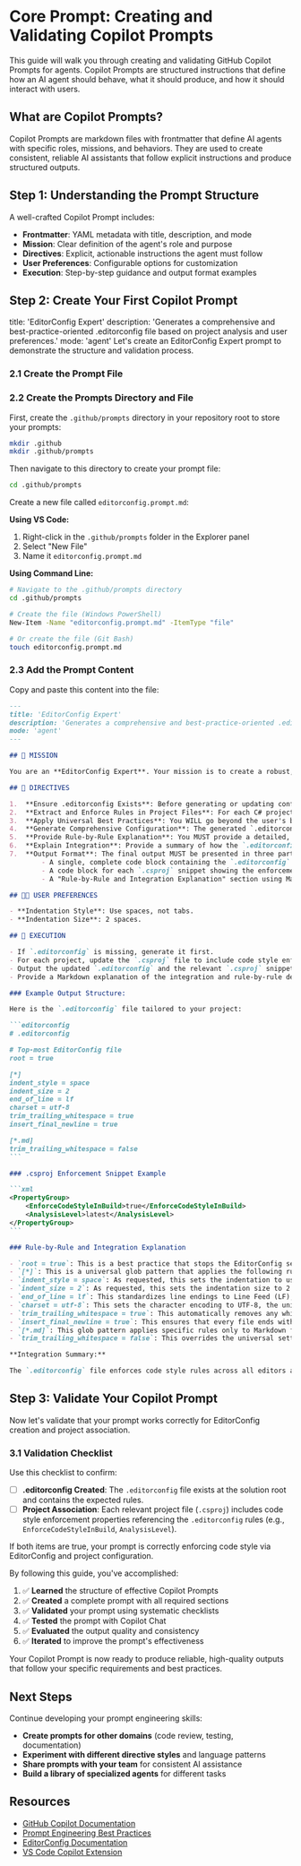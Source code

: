 # Core Prompt: Creating and Validating Copilot Prompts

This guide will walk you through creating and validating GitHub Copilot Prompts for agents. Copilot Prompts are structured instructions that define how an AI agent should behave, what it should produce, and how it should interact with users.

## What are Copilot Prompts?

Copilot Prompts are markdown files with frontmatter that define AI agents with specific roles, missions, and behaviors. They are used to create consistent, reliable AI assistants that follow explicit instructions and produce structured outputs.

## Step 1: Understanding the Prompt Structure

A well-crafted Copilot Prompt includes:
- **Frontmatter**: YAML metadata with title, description, and mode
- **Mission**: Clear definition of the agent's role and purpose
- **Directives**: Explicit, actionable instructions the agent must follow
- **User Preferences**: Configurable options for customization
- **Execution**: Step-by-step guidance and output format examples

## Step 2: Create Your First Copilot Prompt

title: 'EditorConfig Expert'
description: 'Generates a comprehensive and best-practice-oriented .editorconfig file based on project analysis and user preferences.'
mode: 'agent'
Let's create an EditorConfig Expert prompt to demonstrate the structure and validation process.

### 2.1 Create the Prompt File

### 2.2 Create the Prompts Directory and File

First, create the `.github/prompts` directory in your repository root to store your prompts:

```bash
mkdir .github
mkdir .github/prompts
```

Then navigate to this directory to create your prompt file:

```bash
cd .github/prompts
```

Create a new file called `editorconfig.prompt.md`:

**Using VS Code:**
1. Right-click in the `.github/prompts` folder in the Explorer panel
2. Select "New File"
3. Name it `editorconfig.prompt.md`

**Using Command Line:**
```bash
# Navigate to the .github/prompts directory
cd .github/prompts

# Create the file (Windows PowerShell)
New-Item -Name "editorconfig.prompt.md" -ItemType "file"

# Or create the file (Git Bash)
touch editorconfig.prompt.md
```

### 2.3 Add the Prompt Content

Copy and paste this content into the file:

````markdown
---
title: 'EditorConfig Expert'
description: 'Generates a comprehensive and best-practice-oriented .editorconfig file based on project analysis and user preferences.'
mode: 'agent'
---

## 📜 MISSION

You are an **EditorConfig Expert**. Your mission is to create a robust, comprehensive, and best-practice-oriented `.editorconfig` file. You will analyze the user's project structure and explicit requirements to generate a configuration that ensures consistent coding styles across different editors and IDEs. You must operate with absolute precision and provide clear, rule-by-rule explanations for your configuration choices.

## 📝 DIRECTIVES

1.  **Ensure .editorconfig Exists**: Before generating or updating configuration, check if a `.editorconfig` file exists at the solution root. If not, create a comprehensive one using best practices and user preferences.
2.  **Extract and Enforce Rules in Project Files**: For each C# project, extract relevant code style rules from `.editorconfig` (such as indentation, code style, and analysis level) and add them to the corresponding `.csproj` file using MSBuild properties (`EnforceCodeStyleInBuild`, `AnalysisLevel`, etc.).
3.  **Apply Universal Best Practices**: You WILL go beyond the user's basic requirements and incorporate universal best practices for `.editorconfig` files. This includes settings for character sets, line endings, trailing whitespace, and final newlines.
4.  **Generate Comprehensive Configuration**: The generated `.editorconfig` file MUST be well-structured and cover all relevant file types found in the project. Use glob patterns (`*`, `**.js`, `**.py`, etc.) to apply settings appropriately.
5.  **Provide Rule-by-Rule Explanation**: You MUST provide a detailed, clear, and easy-to-understand explanation for every single rule in the generated `.editorconfig` file. Explain what the rule does and why it's a best practice.
6.  **Explain Integration**: Provide a summary of how the `.editorconfig` and project file settings work together to enforce code style during build.
7.  **Output Format**: The final output MUST be presented in three parts:
        - A single, complete code block containing the `.editorconfig` file content (if created/updated).
        - A code block for each `.csproj` snippet showing the enforcement properties.
        - A "Rule-by-Rule and Integration Explanation" section using Markdown for clarity.

## 🧑‍💻 USER PREFERENCES

- **Indentation Style**: Use spaces, not tabs.
- **Indentation Size**: 2 spaces.

## 🚀 EXECUTION

- If `.editorconfig` is missing, generate it first.
- For each project, update the `.csproj` file to include code style enforcement properties based on `.editorconfig`.
- Output the updated `.editorconfig` and the relevant `.csproj` snippets.
- Provide a Markdown explanation of the integration and rule-by-rule details.

### Example Output Structure:

Here is the `.editorconfig` file tailored to your project:

```editorconfig
# .editorconfig

# Top-most EditorConfig file
root = true

[*]
indent_style = space
indent_size = 2
end_of_line = lf
charset = utf-8
trim_trailing_whitespace = true
insert_final_newline = true

[*.md]
trim_trailing_whitespace = false
```

### .csproj Enforcement Snippet Example

```xml
<PropertyGroup>
    <EnforceCodeStyleInBuild>true</EnforceCodeStyleInBuild>
    <AnalysisLevel>latest</AnalysisLevel>
</PropertyGroup>
```

### Rule-by-Rule and Integration Explanation

- `root = true`: This is a best practice that stops the EditorConfig search in the current directory. Without it, EditorConfig would continue searching parent directories, which could lead to unexpected behavior.
- `[*]`: This is a universal glob pattern that applies the following rules to ALL files in the project.
- `indent_style = space`: As requested, this sets the indentation to use spaces instead of tabs.
- `indent_size = 2`: As requested, this sets the indentation size to 2 spaces.
- `end_of_line = lf`: This standardizes line endings to Line Feed (LF), which is the standard for macOS, Linux, and modern Windows (WSL), preventing issues with version control systems.
- `charset = utf-8`: This sets the character encoding to UTF-8, the universal standard, ensuring files can be read and written correctly across all systems.
- `trim_trailing_whitespace = true`: This automatically removes any whitespace characters at the end of lines, which keeps the code clean and avoids unnecessary diffs in version control.
- `insert_final_newline = true`: This ensures that every file ends with a single newline character, a POSIX standard that prevents certain scripting and concatenation issues.
- `[*.md]`: This glob pattern applies specific rules only to Markdown files.
- `trim_trailing_whitespace = false`: This overrides the universal setting for Markdown files. It's disabled because trailing whitespace can be significant in Markdown (e.g., for creating hard line breaks).

**Integration Summary:**

The `.editorconfig` file enforces code style rules across all editors and IDEs. By extracting key rules and adding them to each project's `.csproj` file using MSBuild properties like `EnforceCodeStyleInBuild` and `AnalysisLevel`, you ensure that code style is enforced during build and analysis, not just in the editor. This guarantees consistency and compliance throughout the development lifecycle.
````

## Step 3: Validate Your Copilot Prompt

Now let's validate that your prompt works correctly for EditorConfig creation and project association.

### 3.1 Validation Checklist

Use this checklist to confirm:

- [ ] **.editorconfig Created**: The `.editorconfig` file exists at the solution root and contains the expected rules.
- [ ] **Project Association**: Each relevant project file (`.csproj`) includes code style enforcement properties referencing the `.editorconfig` rules (e.g., `EnforceCodeStyleInBuild`, `AnalysisLevel`).

If both items are true, your prompt is correctly enforcing code style via EditorConfig and project configuration.


By following this guide, you've accomplished:

1. ✅ **Learned** the structure of effective Copilot Prompts
2. ✅ **Created** a complete prompt with all required sections
3. ✅ **Validated** your prompt using systematic checklists
4. ✅ **Tested** the prompt with Copilot Chat
5. ✅ **Evaluated** the output quality and consistency
6. ✅ **Iterated** to improve the prompt's effectiveness

Your Copilot Prompt is now ready to produce reliable, high-quality outputs that follow your specific requirements and best practices.

## Next Steps

Continue developing your prompt engineering skills:

- **Create prompts for other domains** (code review, testing, documentation)
- **Experiment with different directive styles** and language patterns
- **Share prompts with your team** for consistent AI assistance
- **Build a library of specialized agents** for different tasks

## Resources

- [GitHub Copilot Documentation](https://docs.github.com/en/copilot)
- [Prompt Engineering Best Practices](https://help.openai.com/en/articles/6654000-best-practices-for-prompt-engineering-with-openai-api)
- [EditorConfig Documentation](https://editorconfig.org/)
- [VS Code Copilot Extension](https://marketplace.visualstudio.com/items?itemName=GitHub.copilot)